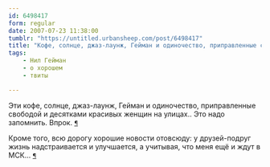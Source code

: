 ```yaml
---
id: 6498417
form: regular
date: 2007-07-23 11:38:00
tumblr: "https://untitled.urbansheep.com/post/6498417"
title: "Кофе, солнце, джаз-лаунж, Гейман и одиночество, приправленные свободой и десятками красивых женщин на улицах"
tags:
    - Нил Гейман
    - о хорошем
    - твиты

---
```


<p>Эти кофе, солнце, джаз-лаунж, Гейман и одиночество, приправленные свободой и десятками красивых женщин на улицах.. Это надо запомнить. Впрок. <small><a href="http://twitter.com/urbansheep/statuses/163607962">¶</a></small></p>

<p>Кроме того, всю дорогу хорошие новости отовсюду: у друзей-подруг жизнь надстраивается и улучшается, а учитывая, что меня ещё и ждут в МСК&hellip; <small><a href="http://twitter.com/urbansheep/statuses/163622132">¶</a></small></p>

